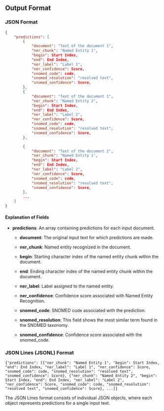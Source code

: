 ## Output Format

### JSON Format

```json
{
    "predictions": [
        {
            "document": "Text of the document 1",
            "ner_chunk": "Named Entity 1",
            "begin": Start Index,
            "end": End Index,
            "ner_label": "Label 1",
            "ner_confidence": Score,
            "snomed_code": code,
            "snomed_resolution": "resolved text",
            "snomed_confidence": Score,
        },
        {
            "document": "Text of the document 1",
            "ner_chunk": "Named Entity 2",
            "begin": Start Index,
            "end": End Index,
            "ner_label": "Label 2",
            "ner_confidence": Score,
            "snomed_code": code,
            "snomed_resolution": "resolved text",
            "snomed_confidence": Score,
        },

        {
            "document": "Text of the document 2",
            "ner_chunk": "Named Entity 1",
            "begin": Start Index,
            "end": End Index,
            "ner_label": "Label 2",
            "ner_confidence": Score,
            "snomed_code": code,
            "snomed_resolution": "resolved text",
            "snomed_confidence": Score,
        },
        ...
    ]
}


```

#### Explanation of Fields

- **predictions**: An array containing predictions for each input document.

    - **document**: The original input text for which predictions are made.

    - **ner_chunk**: Named entity recognized in the document.

    - **begin**: Starting character index of the named entity chunk within the document.

    - **end**: Ending character index of the named entity chunk within the document.

    - **ner_label**: Label assigned to the named entity.

    - **ner_confidence**: Confidence score associated with Named Entity Recognition.

    - **snomed_code**: SNOMED code associated with the prediction.

    - **snomed_resolution**: This field shows the most similar term found in the SNOMED taxonomy.

    - **snomed_confidence**: Confidence score associated with the snomed_code.


### JSON Lines (JSONL) Format

```
{"predictions": [{"ner_chunk": "Named Entity 1", "begin": Start Index, "end": End Index, "ner_label": "Label 1", "ner_confidence": Score, "snomed_code": code, "snomed_resolution": "resolved text", "snomed_confidence": Score}, {"ner_chunk": "Named Entity 2", "begin": Start Index, "end": End Index, "ner_label": "Label 2", "ner_confidence": Score, "snomed_code": code, "snomed_resolution": "resolved text", "snomed_confidence": Score}, ...]}
```

The JSON Lines format consists of individual JSON objects, where each object represents predictions for a single input text.
